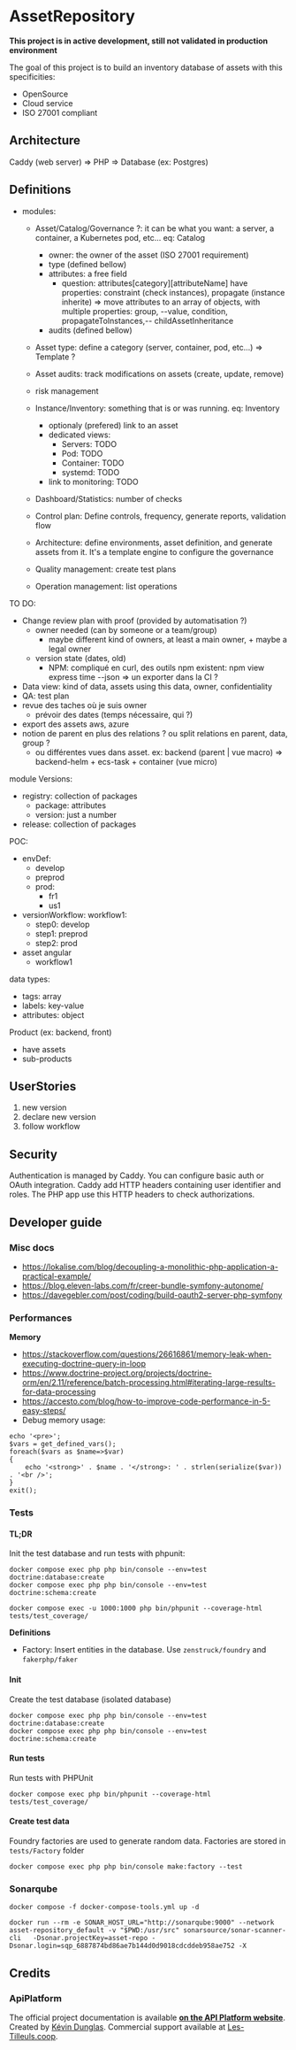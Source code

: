 # AssetRepository

**This project is in active development, still not validated in production environment**

The goal of this project is to build an inventory database of assets with this specificities:
* OpenSource
* Cloud service
* ISO 27001 compliant

## Architecture

Caddy (web server) => PHP => Database (ex: Postgres)


## Definitions

* modules:
  * Asset/Catalog/Governance ?: it can be what you want: a server, a container, a Kubernetes pod, etc...  eq: Catalog
    * owner: the owner of the asset (ISO 27001 requirement)
    * type (defined bellow)
    * attributes: a free field
      * question: attributes[category][attributeName] have properties: constraint (check instances), propagate (instance inherite) => move attributes to an array of objects, with multiple properties: group, --value, condition, propagateToInstances,-- childAssetInheritance
    * audits (defined bellow)
  * Asset type: define a category (server, container, pod, etc...)  => Template ?
  * Asset audits: track modifications on assets (create, update, remove)
  * risk management

  * Instance/Inventory: something that is or was running. eq: Inventory
    * optionaly (prefered) link to an asset
    * dedicated views:
      * Servers: TODO
      * Pod: TODO
      * Container: TODO
      * systemd: TODO
    * link to monitoring: TODO
  * Dashboard/Statistics: number of checks
  * Control plan: Define controls, frequency, generate reports, validation flow

  * Architecture: define environments, asset definition, and generate assets from it. It's a template engine to configure the governance

  * Quality management: create test plans
  * Operation management: list operations

TO DO:
* Change review plan with proof (provided by automatisation ?)
  * owner needed (can by someone or a team/group)
    * maybe different kind of owners, at least a main owner, + maybe a legal owner
  * version state (dates, old)
    * NPM: compliqué en curl, des outils npm existent: npm view express time --json => un exporter dans la CI ?
* Data view: kind of data, assets using this data, owner, confidentiality
* QA: test plan
* revue des taches où je suis owner
  * prévoir des dates (temps nécessaire, qui ?)
* export des assets aws, azure
* notion de parent en plus des relations ? ou split relations en parent, data, group ?
  * ou différentes vues dans asset. ex: backend (parent | vue macro) => backend-helm + ecs-task + container (vue micro)


module Versions:
* registry: collection of packages
  * package: attributes
  * version: just a number
* release: collection of packages

POC:
- envDef:
  - develop
  - preprod
  - prod:
      - fr1
      - us1
- versionWorkflow: workflow1:
  - step0: develop
  - step1: preprod
  - step2: prod
- asset angular
  - workflow1

data types:
* tags: array
* labels: key-value
* attributes: object


Product (ex: backend, front)
* have assets
* sub-products

## UserStories

1. new version
  1. declare new version
  2. follow workflow

## Security

Authentication is managed by Caddy. You can configure basic auth or OAuth integration.
Caddy add HTTP headers containing user identifier and roles.
The PHP app use this HTTP headers to check authorizations.

## Developer guide

### Misc docs

* https://lokalise.com/blog/decoupling-a-monolithic-php-application-a-practical-example/
* https://blog.eleven-labs.com/fr/creer-bundle-symfony-autonome/
* https://davegebler.com/post/coding/build-oauth2-server-php-symfony

### Performances

**Memory**
* https://stackoverflow.com/questions/26616861/memory-leak-when-executing-doctrine-query-in-loop
* https://www.doctrine-project.org/projects/doctrine-orm/en/2.11/reference/batch-processing.html#iterating-large-results-for-data-processing
* https://accesto.com/blog/how-to-improve-code-performance-in-5-easy-steps/
* Debug memory usage:
```
echo '<pre>';
$vars = get_defined_vars();
foreach($vars as $name=>$var)
{
    echo '<strong>' . $name . '</strong>: ' . strlen(serialize($var)) . '<br />';
}
exit();
```

### Tests

#### TL;DR

Init the test database and run tests with phpunit:

```
docker compose exec php php bin/console --env=test doctrine:database:create
docker compose exec php php bin/console --env=test doctrine:schema:create

docker compose exec -u 1000:1000 php bin/phpunit --coverage-html tests/test_coverage/
```

**Definitions**
* Factory: Insert entities in the database. Use `zenstruck/foundry` and `fakerphp/faker`

#### Init

Create the test database (isolated database)
```
docker compose exec php php bin/console --env=test doctrine:database:create
docker compose exec php php bin/console --env=test doctrine:schema:create
```

#### Run tests

Run tests with PHPUnit

```
docker compose exec php bin/phpunit --coverage-html tests/test_coverage/
```

#### Create test data

Foundry factories are used to generate random data.
Factories are stored in `tests/Factory` folder
```
docker compose exec php php bin/console make:factory --test
```

### Sonarqube

```
docker compose -f docker-compose-tools.yml up -d
```

```
docker run --rm -e SONAR_HOST_URL="http://sonarqube:9000" --network asset-repository_default -v "$PWD:/usr/src" sonarsource/sonar-scanner-cli   -Dsonar.projectKey=asset-repo -Dsonar.login=sqp_6887874bd86ae7b144d0d9018cdcddeb958ae752 -X
```

## Credits

### ApiPlatform

The official project documentation is available **[on the API Platform website](https://api-platform.com)**.
Created by [Kévin Dunglas](https://dunglas.fr). Commercial support available at [Les-Tilleuls.coop](https://les-tilleuls.coop).
